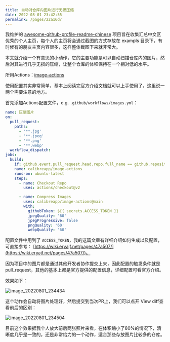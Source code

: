 ```yaml
---
title: 自动对仓库内图片进行无损压缩
date: 2022-08-01 23:42:55
permalink: /pages/22a16d/
---
```



我维护的 [awesome-github-profile-readme-chinese](https://github.com/eryajf/awesome-github-profile-readme-chinese) 项目旨在收集汇总中文区优秀的个人主页，每个人的主页将会通过截图的方式存放在 exampls 目录下，有时候有的朋友主页内容很多，这样整体截图下来就非常大。

本文就介绍一个有意思的小动作，它的主要功能是可以自动扫描仓库内的图片，然后对其进行几乎无损的压缩，让整个仓库的体积保持在一个相对低的水平。

所用Actions：[image-actions](https://github.com/calibreapp/image-actions)

使用配置其实非常简单，基本上阅读完官方介绍文档就可以上手使用了，这里说一两个需要注意的地方。

首先添加Actions配置文件，e.g. `.github/workflows/images.yml`：

```yml
name: 压缩图片
on:
  pull_request:
    paths:
      - '**.jpg'
      - '**.jpeg'
      - '**.png'
      - '**.webp'
  workflow_dispatch:
jobs:
  build:
    if: github.event.pull_request.head.repo.full_name == github.repository
    name: calibreapp/image-actions
    runs-on: ubuntu-latest
    steps:
      - name: Checkout Repo
        uses: actions/checkout@v2

      - name: Compress Images
        uses: calibreapp/image-actions@main
        with:
          githubToken: ${{ secrets.ACCESS_TOKEN }}
          jpegQuality: '60'
          jpegProgressive: false
          pngQuality: '60'
          webpQuality: '60'
```

配置文件中用到了 `ACCESS_TOKEN`，我的这篇文章有详细介绍如何生成以及配置，可直接参考： [https://wiki.eryajf.net/pages/47a507/](https://wiki.eryajf.net/pages/47a507/)。

因为项目中的图片都是通过其他开发者协作提交上来，因此配置的触发条件就是pull_request，其他的基本上都是官方提供的配置信息，详细配置可看官方介绍。


效果如下：

![image_20220801_234434](https://cdn.staticaly.com/gh/eryajf/tu/main/img/image_20220801_234434.png)

这个动作会自动将图片处理好，然后提交到当次PR上，我们可以点开 View diff查看前后的区别：

![image_20220801_234504](https://cdn.staticaly.com/gh/eryajf/tu/main/img/image_20220801_234504.png)

目前这个效果据我个人放大前后两张照片来看，在体积缩小了80%的情况下，清晰度几乎是一致的，还是非常给力的一个动作，适合那些存放图片比较多的仓库。